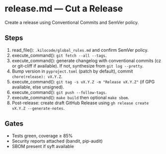 # release.md — Cut a Release

Create a release using Conventional Commits and SemVer policy.

## Steps
1) read_file(): `.kilocode/global_rules.md` and confirm SemVer policy.
2) execute_command(): `git fetch --all --tags`.
3) execute_command(): generate changelog with conventional commits (cz or git-cliff if available). If not, synthesize from `git log --pretty`.
4) Bump version in `pyproject.toml` (patch by default), commit `chore(release): vX.Y.Z`.
5) execute_command(): `git tag -s vX.Y.Z -m "Release vX.Y.Z"` (if GPG available, else unsigned).
6) execute_command(): `git push --follow-tags`.
7) execute_command(): `make build` then optional `make sbom`.
8) Post-release: create draft GitHub Release using `gh release create vX.Y.Z --generate-notes`.

## Gates
- Tests green, coverage ≥ 85%
- Security reports attached (bandit, pip-audit)
- SBOM present if syft available
